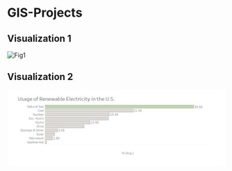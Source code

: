 # GIS-Projects

## Visualization 1
![Fig1]([https://github.com/kmj333/Visualizations-in-Tableau/blob/main/Screenshot%202023-10-24%20154118.jpg](https://github.com/kmj333/GIS-Projects/blob/main/GISviz1.pdf))

## Visualization 2
![Fig2](https://github.com/kmj333/Visualizations-in-Tableau/blob/main/RenewableElectUS.jpg)
